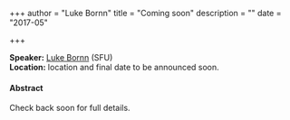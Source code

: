 +++
author = "Luke Bornn"
title = "Coming soon"
description = ""
date = "2017-05"

+++


**Speaker:** [Luke Bornn](http://www.lukebornn.com/) (SFU)  
**Location:** location and final date to be announced soon.

#### Abstract

Check back soon for full details.
